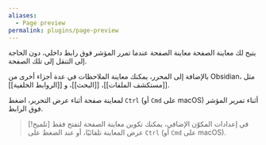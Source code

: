 ```yaml
---
aliases:
  - Page preview
permalink: plugins/page-preview
---
```


يتيح لك معاينة الصفحة معاينة الصفحة عندما تمرر المؤشر فوق رابط داخلي، دون الحاجة إلى التنقل إلى تلك الصفحة.

بالإضافة إلى المحرر، يمكنك معاينة الملاحظات في عدة أجزاء أخرى من Obsidian، مثل [[مستكشف الملفات]]، [[البحث]]، و [[الروابط الخلفية]].

لمعاينة صفحة أثناء عرض التحرير، اضغط `Ctrl` (أو `Cmd` على macOS) أثناء تمرير المؤشر فوق الرابط.

> [!تلميح]
> في إعدادات المكوّن الإضافي، يمكنك تكوين معاينة الصفحة لتفتح فقط عرض المعاينة تلقائيًا، أو عند الضغط على `Ctrl` (أو `Cmd` على macOS).

